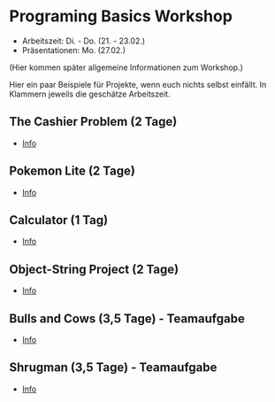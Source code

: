 # Programing Basics Workshop

-  Arbeitszeit: Di. - Do. (21. - 23.02.)
-  Präsentationen: Mo. (27.02.)

(Hier kommen später allgemeine Informationen zum Workshop.)

Hier ein paar Beispiele für Projekte, wenn euch nichts selbst einfällt. In Klammern jeweils die geschätze Arbeitszeit.

## The Cashier Problem (2 Tage)

-  [Info](./cashier/)

## Pokemon Lite (2 Tage)

-  [Info](./pokemon/)

## Calculator (1 Tag)

-  [Info](./calculator/)

## Object-String Project (2 Tage)

-  [Info](./object_string/)

## Bulls and Cows (3,5 Tage) - Teamaufgabe

-  [Info](./bulls_and_cows/)

## Shrugman (3,5 Tage) - Teamaufgabe

-  [Info](./shrugman/)
